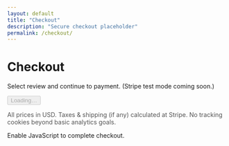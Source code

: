 ```yaml
---
layout: default
title: "Checkout"
description: "Secure checkout placeholder"
permalink: /checkout/
---
```


# Checkout

Select review and continue to payment. (Stripe test mode coming soon.)

<div id="checkout-summary"></div>

<button id="checkout-btn" disabled>Loading…</button>

<p style="font-size: 0.875rem; color:#555;">All prices in USD. Taxes & shipping (if any) calculated at Stripe. No tracking cookies beyond basic analytics goals.</p>

<noscript>Enable JavaScript to complete checkout.</noscript>

<script>
// Basic query parsing
function getParam(name){
	const url = new URL(window.location.href);
	return url.searchParams.get(name);
}

const sku = getParam('sku');
const data = {
	{% for item in site.data.merch-skus %}
	'{{ item[0] }}': { title: '{{ item[1].title | escape }}', price: {{ item[1].price }}, currency: '{{ item[1].currency }}', stripe_price_id: '{{ item[1].stripe_price_id }}', type: '{{ item[1].type }}' },
	{% endfor %}
};

const summaryEl = document.getElementById('checkout-summary');
const btn = document.getElementById('checkout-btn');

if(!sku || !data[sku]){
	summaryEl.innerHTML = '<p>Unknown or missing SKU. <a href="/merchandise/">Return to merch.</a></p>';
	btn.disabled = true;
	btn.textContent = 'Unavailable';
} else {
	const item = data[sku];
	summaryEl.innerHTML = `
		<h2>${item.title}</h2>
		<ul>
			<li>Type: ${item.type}</li>
			<li>Price: $${item.price.toFixed(2)} ${item.currency}</li>
			<li>SKU: ${sku}</li>
		</ul>
	`;
	btn.disabled = false;
	btn.textContent = 'Proceed to Payment';
	btn.addEventListener('click', () => {
		// Placeholder for Stripe session creation (client-side fetch to serverless endpoint in future)
		alert('Stripe checkout coming soon. (Task T201/T202)');
	});
}
</script>
